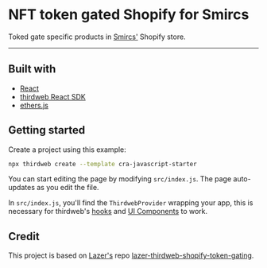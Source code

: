 # NFT token gated Shopify for Smircs

Toked gate specific products in [Smircs'](https://smircs.mademo.se/) Shopify store.

---

## Built with

- [React](https://reactjs.org/)
- [thirdweb React SDK](https://portal.thirdweb.com/react)
- [ethers.js](https://docs.ethers.org/v5/)

## Getting started

Create a project using this example:

```bash
npx thirdweb create --template cra-javascript-starter
```

You can start editing the page by modifying `src/index.js`. The page auto-updates as you edit the file.

In `src/index.js`, you'll find the `ThirdwebProvider` wrapping your app, this is necessary for thirdweb's [hooks](https://portal.thirdweb.com/react) and
[UI Components](https://portal.thirdweb.com/ui-components) to work.

## Credit

This project is based on [Lazer's](https://www.lazertechnologies.com/) repo [lazer-thirdweb-shopify-token-gating](https://github.com/LazerTechnologies/lazer-thirdweb-shopify-token-gating).
